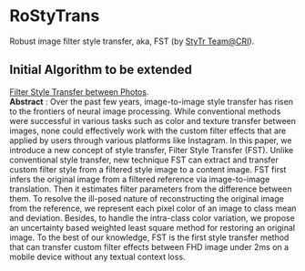 # RoStyTrans
Robust image filter style transfer, aka, FST (by [StyTr Team@CRI](https://github.com/orgs/sino-crdc/teams/stytr_team)).

## Initial Algorithm to be extended
[Filter Style Transfer between Photos](https://arxiv.org/abs/2007.07925). \
**Abstract** : Over the past few years, image-to-image style transfer has risen to the frontiers of neural image processing. While conventional methods were successful in various tasks such as color and texture transfer between images, none could effectively work with the custom filter effects that are applied by users through various platforms like Instagram. In this paper, we introduce a new concept of style transfer, Filter Style Transfer (FST). Unlike conventional style transfer, new technique FST can extract and transfer custom filter style from a filtered style image to a content image. FST first infers the original image from a filtered reference via image-to-image translation. Then it estimates filter parameters from the difference between them. To resolve the ill-posed nature of reconstructing the original image from the reference, we represent each pixel color of an image to class mean and deviation. Besides, to handle the intra-class color variation, we propose an uncertainty based weighted least square method for restoring an original image. To the best of our knowledge, FST is the first style transfer method that can transfer custom filter effects between FHD image under 2ms on a mobile device without any textual context loss.
